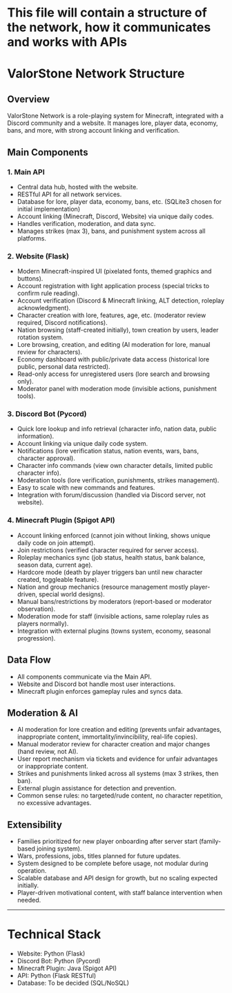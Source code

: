 # This file will contain a structure of the network, how it communicates and works with APIs

# ValorStone Network Structure

## Overview
ValorStone Network is a role-playing system for Minecraft, integrated with a Discord community and a website. It manages lore, player data, economy, bans, and more, with strong account linking and verification.

## Main Components

### 1. Main API
- Central data hub, hosted with the website.
- RESTful API for all network services.
- Database for lore, player data, economy, bans, etc. (SQLite3 chosen for initial implementation)
- Account linking (Minecraft, Discord, Website) via unique daily codes.
- Handles verification, moderation, and data sync.
- Manages strikes (max 3), bans, and punishment system across all platforms.

### 2. Website (Flask)
- Modern Minecraft-inspired UI (pixelated fonts, themed graphics and buttons).
- Account registration with light application process (special tricks to confirm rule reading).
- Account verification (Discord & Minecraft linking, ALT detection, roleplay acknowledgment).
- Character creation with lore, features, age, etc. (moderator review required, Discord notifications).
- Nation browsing (staff-created initially), town creation by users, leader rotation system.
- Lore browsing, creation, and editing (AI moderation for lore, manual review for characters).
- Economy dashboard with public/private data access (historical lore public, personal data restricted).
- Read-only access for unregistered users (lore search and browsing only).
- Moderator panel with moderation mode (invisible actions, punishment tools).

### 3. Discord Bot (Pycord)
- Quick lore lookup and info retrieval (character info, nation data, public information).
- Account linking via unique daily code system.
- Notifications (lore verification status, nation events, wars, bans, character approval).
- Character info commands (view own character details, limited public character info).
- Moderation tools (lore verification, punishments, strikes management).
- Easy to scale with new commands and features.
- Integration with forum/discussion (handled via Discord server, not website).

### 4. Minecraft Plugin (Spigot API)
- Account linking enforced (cannot join without linking, shows unique daily code on join attempt).
- Join restrictions (verified character required for server access).
- Roleplay mechanics sync (job status, health status, bank balance, season data, current age).
- Hardcore mode (death by player triggers ban until new character created, toggleable feature).
- Nation and group mechanics (resource management mostly player-driven, special world designs).
- Manual bans/restrictions by moderators (report-based or moderator observation).
- Moderation mode for staff (invisible actions, same roleplay rules as players normally).
- Integration with external plugins (towns system, economy, seasonal progression).

## Data Flow
- All components communicate via the Main API.
- Website and Discord bot handle most user interactions.
- Minecraft plugin enforces gameplay rules and syncs data.

## Moderation & AI
- AI moderation for lore creation and editing (prevents unfair advantages, inappropriate content, immortality/invincibility, real-life copies).
- Manual moderator review for character creation and major changes (hand review, not AI).
- User report mechanism via tickets and evidence for unfair advantages or inappropriate content.
- Strikes and punishments linked across all systems (max 3 strikes, then ban).
- External plugin assistance for detection and prevention.
- Common sense rules: no targeted/rude content, no character repetition, no excessive advantages.

## Extensibility
- Families prioritized for new player onboarding after server start (family-based joining system).
- Wars, professions, jobs, titles planned for future updates.
- System designed to be complete before usage, not modular during operation.
- Scalable database and API design for growth, but no scaling expected initially.
- Player-driven motivational content, with staff balance intervention when needed.

---

# Technical Stack
- Website: Python (Flask)
- Discord Bot: Python (Pycord)
- Minecraft Plugin: Java (Spigot API)
- API: Python (Flask RESTful)
- Database: To be decided (SQL/NoSQL)